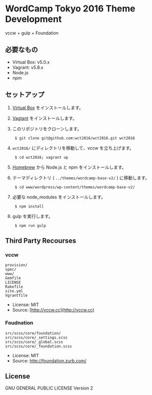 # WordCamp Tokyo 2016 Theme Development

vccw + gulp + Foundation

## 必要なもの

- Virtual Box: v5.0.x
- Vagrant: v5.8.x
- Node.js
- npm

## セットアップ

1. [Virtual Box](https://www.virtualbox.org/wiki/Downloads) をインストールします。
1. [Vagtant](https://www.vagrantup.com/downloads.html) をインストールします。
1. このリポジトリをクローンします。

        $ git clone git@github.com:wct2016/wct2016.git wct2016

1. `wct2016/` にディレクトリを移動して、vccw を立ち上げます。

        $ cd wct2016; vagrant up

1. [Homebrew](http://brew.sh/) から Node.js と npm をインストールします。
1. テーマディレクトリ ( `../themes/wordcamp-base-v2/` ) に移動します。 

        $ cd www/wordpress/wp-content/themes/wordcamp-base-v2/

1. 必要な node_modules をインストールします。

        $ npm install

1. gulp を実行します。

        $ npm run gulp


## Third Party Recourses

### vccw
```
provision/
spec/
www/
Gemfile
LICENSE
Rakefile
site.yml
Vgrantfile
```

- License: MIT
- Source: [http://vccw.cc](http://vccw.cc)

### Foudnation
```
src/scss/core/foundation/
src/scss/core/_settings.scss
src/scss/core/_global.scss
src/scss/core/_foundation.scss
```

- License: MIT
- Source: http://foundation.zurb.com/

## License
GNU GENERAL PUBLIC LICENSE Version 2
